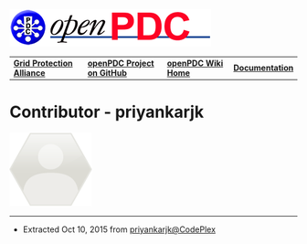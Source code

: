 [![The Open Source Phasor Data Concentrator](../openPDC_Logo.png)](../openPDC_Home.md)

|   |   |   |   |
|---|---|---|---|
| **[Grid Protection Alliance](http://www.gridprotectionalliance.org)** | **[openPDC Project on GitHub](https://github.com/GridProtectionAlliance/openPDC)** | **[openPDC Wiki Home](../openPDC_Home.md)** | **[Documentation](../openPDC_Documentation_Home.md)** |

# Contributor - priyankarjk

![priyankarjk](codeplex.png)

---

* Extracted Oct 10, 2015 from [priyankarjk@CodePlex](http://www.codeplex.com/site/users/view/priyankarjk)
